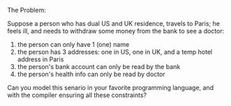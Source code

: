 
The Problem:

Suppose a person who has dual US and UK residence, travels to Paris; he feels ill, and needs to withdraw some money from the bank to see a doctor:

1) the person can only have 1 (one) name
2) the person has 3 addresses: one in US, one in UK, and a temp hotel address in Paris
3) the person's bank account can only be read by the bank
4) the person's health info can only be read by doctor

Can you model this senario in your favorite programming language, and with the compiler ensuring all these constraints?
